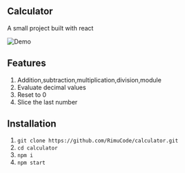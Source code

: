 ## Calculator
A small project built with react

![Demo](https://i.imgur.com/fRyKLci.gif)

## Features
1. Addition,subtraction,multiplication,division,module
2. Evaluate decimal values
3. Reset to 0
4. Slice the last number

## Installation
1. `git clone https://github.com/RimuCode/calculator.git`
2. `cd calculator`
3. `npm i`
4. `npm start`
